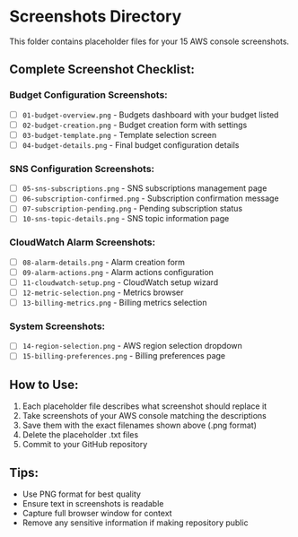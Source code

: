 # Screenshots Directory

This folder contains placeholder files for your 15 AWS console screenshots.

## Complete Screenshot Checklist:

### Budget Configuration Screenshots:
- [ ] `01-budget-overview.png` - Budgets dashboard with your budget listed
- [ ] `02-budget-creation.png` - Budget creation form with settings
- [ ] `03-budget-template.png` - Template selection screen  
- [ ] `04-budget-details.png` - Final budget configuration details

### SNS Configuration Screenshots:
- [ ] `05-sns-subscriptions.png` - SNS subscriptions management page
- [ ] `06-subscription-confirmed.png` - Subscription confirmation message
- [ ] `07-subscription-pending.png` - Pending subscription status
- [ ] `10-sns-topic-details.png` - SNS topic information page

### CloudWatch Alarm Screenshots:
- [ ] `08-alarm-details.png` - Alarm creation form
- [ ] `09-alarm-actions.png` - Alarm actions configuration
- [ ] `11-cloudwatch-setup.png` - CloudWatch setup wizard
- [ ] `12-metric-selection.png` - Metrics browser
- [ ] `13-billing-metrics.png` - Billing metrics selection

### System Screenshots:
- [ ] `14-region-selection.png` - AWS region selection dropdown
- [ ] `15-billing-preferences.png` - Billing preferences page

## How to Use:
1. Each placeholder file describes what screenshot should replace it
2. Take screenshots of your AWS console matching the descriptions
3. Save them with the exact filenames shown above (.png format)
4. Delete the placeholder .txt files
5. Commit to your GitHub repository

## Tips:
- Use PNG format for best quality
- Ensure text in screenshots is readable
- Capture full browser window for context
- Remove any sensitive information if making repository public
